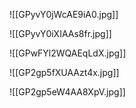 ![[GPyvY0jWcAE9iA0.jpg]]


![[GPyvY0iXIAAs8fr.jpg]]


![[GPwFYl2WQAEqLdX.jpg]]



![[GP2gp5fXUAAzt4x.jpg]]



![[GP2gp5eW4AA8XpV.jpg]]